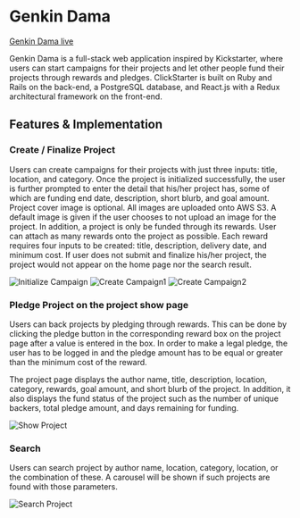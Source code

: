 # Genkin Dama

[Genkin Dama live][genkindama]

[genkindama]: http://genkindama.herokuapp.com/

Genkin Dama is a full-stack web application inspired by Kickstarter, where users can start campaigns for their projects and let other people fund their projects through rewards and pledges. ClickStarter is built on Ruby and Rails on the back-end, a PostgreSQL database, and React.js with a Redux architectural framework on the front-end.

## Features & Implementation

### Create / Finalize Project

Users can create campaigns for their projects with just three inputs: title, location, and category. Once the project is initialized successfully, the user is further prompted to enter the detail that his/her project has, some of which are funding end date, description, short blurb, and goal amount. Project cover image is optional. All images are uploaded onto AWS S3. A default image is given if the user chooses to not upload an image for the project. In addition, a project is only be funded through its rewards. User can attach as many rewards onto the project as possible. Each reward requires four inputs to be created: title, description, delivery date, and minimum cost. If user does not submit and finalize his/her project, the project would not appear on the home page nor the search result.

![Initialize Campaign](https://github.com/kikoo201/ClickStarter/blob/master/docs/screencaps/create_project1.jpg "Initialize Campaign")
![Create Campaign1](https://github.com/kikoo201/ClickStarter/blob/master/docs/screencaps/project_form1.jpg "Create Campaign1")
![Create Campaign2](https://github.com/kikoo201/ClickStarter/blob/master/docs/screencaps/project_form2.jpg "Create Campaign2")

### Pledge Project on the project show page

Users can back projects by pledging through rewards. This can be done by clicking the pledge button in the corresponding reward box on the project page after a value is entered in the box. In order to make a legal pledge, the user has to be logged in and the pledge amount has to be equal or greater than the minimum cost of the reward.

The project page displays the author name, title, description, location, category, rewards, goal amount, and short blurb of the project. In addition, it also displays the fund status of the project such as the number of unique backers, total pledge amount, and days remaining for funding.

![Show Project](https://github.com/kikoo201/ClickStarter/blob/master/docs/screencaps/project_show.jpg "Show Project")

### Search

Users can search project by author name, location, category, location, or the combination of these. A carousel will be shown if such projects are found with those parameters.

![Search Project](https://github.com/kikoo201/ClickStarter/blob/master/docs/screencaps/project_search.jpg "Search Project")
